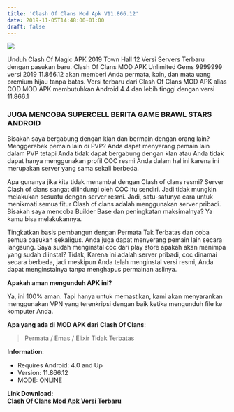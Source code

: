 ```yaml
---
title: 'Clash Of Clans Mod Apk V11.866.12'
date: 2019-11-05T14:48:00+01:00
draft: false
---
```


[![](https://1.bp.blogspot.com/-DGkc6rFjs5A/XcF85F1KIRI/AAAAAAAAAm4/6U4LDZaqmmYK68350dtaMhW9VyTIf_h-gCLcBGAsYHQ/s320/6447266_20180613094227-picsay.jpg)](https://1.bp.blogspot.com/-DGkc6rFjs5A/XcF85F1KIRI/AAAAAAAAAm4/6U4LDZaqmmYK68350dtaMhW9VyTIf_h-gCLcBGAsYHQ/s1600/6447266_20180613094227-picsay.jpg)

  
  
Unduh Clash Of Magic APK 2019 Town Hall 12 Versi Servers Terbaru dengan pasukan baru. Clash Of Clans MOD APK Unlimited Gems 9999999 versi 2019 11.866.12 akan memberi Anda permata, koin, dan mata uang premium hijau tanpa batas. Versi terbaru dari Clash Of Clans MOD APK alias COD MOD APK membutuhkan Android 4.4 dan lebih tinggi dengan versi 11.866.1  
  

### JUGA MENCOBA SUPERCELL BERITA GAME BRAWL STARS ANDROID

  
Bisakah saya bergabung dengan klan dan bermain dengan orang lain? Menggerebek pemain lain di PVP? Anda dapat menyerang pemain lain dalam PVP tetapi Anda tidak dapat bergabung dengan klan atau Anda tidak dapat hanya menggunakan profil COC resmi Anda dalam hal ini karena ini merupakan server yang sama sekali berbeda.  
  
Apa gunanya jika kita tidak menambal dengan Clash of clans resmi? Server Clash of clans sangat dilindungi oleh COC itu sendiri. Jadi tidak mungkin melakukan sesuatu dengan server resmi. Jadi, satu-satunya cara untuk menikmati semua fitur Clash of clans adalah menggunakan server pribadi. Bisakah saya mencoba Builder Base dan peningkatan maksimalnya? Ya kamu bisa melakukannya.  
  
Tingkatkan basis pembangun dengan Permata Tak Terbatas dan coba semua pasukan sekaligus. Anda juga dapat menyerang pemain lain secara langsung. Saya sudah menginstal coc dari play store apakah akan menimpa yang sudah diinstal? Tidak, Karena ini adalah server pribadi, coc dinamai secara berbeda, jadi meskipun Anda telah menginstal versi resmi, Anda dapat menginstalnya tanpa menghapus permainan aslinya.  
  
**Apakah aman mengunduh APK ini?**  
  
Ya, ini 100% aman. Tapi hanya untuk memastikan, kami akan menyarankan menggunakan VPN yang terenkripsi dengan baik ketika mengunduh file ke komputer Anda.  
  
**Apa yang ada di MOD APK dari Clash Of Clans**:  

> Permata / Emas / Elixir Tidak Terbatas

**Information**:  
  

*   Requires Android: 4.0 and Up
*   Version: 11.866.12
*   MODE: ONLINE

  
**Link Download:**  
**[Clash Of Clans Mod Apk Versi Terbaru](https://safeku.com/2bXFC)**